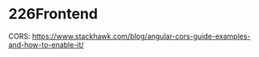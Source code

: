 # 226Frontend

CORS: https://www.stackhawk.com/blog/angular-cors-guide-examples-and-how-to-enable-it/